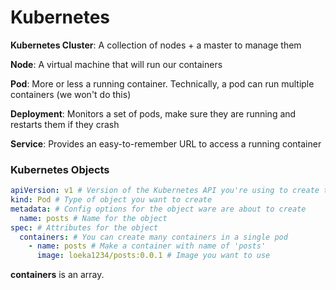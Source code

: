 # Kubernetes

**Kubernetes Cluster**: A collection of nodes + a master to manage them

**Node**: A virtual machine that will run our containers

**Pod**: More or less a running container. Technically, a pod can run multiple containers (we won't do this)

**Deployment**: Monitors a set of pods, make sure they are running and restarts them if they crash

**Service**: Provides an easy-to-remember URL to access a running container

### Kubernetes Objects

```yaml
apiVersion: v1 # Version of the Kubernetes API you're using to create this object
kind: Pod # Type of object you want to create
metadata: # Config options for the object ware are about to create
  name: posts # Name for the object
spec: # Attributes for the object
  containers: # You can create many containers in a single pod
    - name: posts # Make a container with name of 'posts'
      image: loeka1234/posts:0.0.1 # Image you want to use
```

**containers** is an array.


